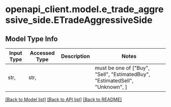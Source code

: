 # openapi_client.model.e_trade_aggressive_side.ETradeAggressiveSide

## Model Type Info
Input Type | Accessed Type | Description | Notes
------------ | ------------- | ------------- | -------------
str,  | str,  |  | must be one of ["Buy", "Sell", "EstimatedBuy", "EstimatedSell", "Unknown", ] 

[[Back to Model list]](../../README.md#documentation-for-models) [[Back to API list]](../../README.md#documentation-for-api-endpoints) [[Back to README]](../../README.md)

